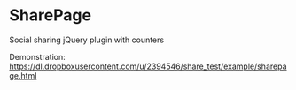 # SharePage
Social sharing jQuery plugin with counters


Demonstration:
https://dl.dropboxusercontent.com/u/2394546/share_test/example/sharepage.html
